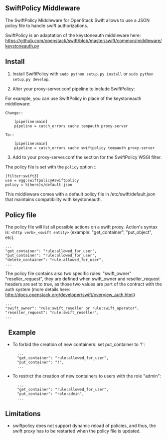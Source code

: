 SwiftPolicy Middleware
----------------------

The SwiftPolicy Middleware for OpenStack Swift allows to use a JSON policy file 
to handle swift authorizations.

SwiftPolicy is an adaptation of the keystoneauth middleware here:
https://github.com/openstack/swift/blob/master/swift/common/middleware/keystoneauth.py


Install
-------

1) Install SwiftPolicy  with ``sudo python setup.py install`` or ``sudo python
   setup.py develop``.

2) Alter your proxy-server.conf pipeline to include SwiftPolicy:

For example, you can use SwiftPolicy in place of the keystoneauth middleware:

    Change::

        [pipeline:main]
        pipeline = catch_errors cache tempauth proxy-server

    To::

        [pipeline:main]
        pipeline = catch_errors cache swiftpolicy tempauth proxy-server

3) Add to your proxy-server.conf the section for the SwiftPolicy WSGI filter.

The policy file is set with the ``policy`` option ::

    [filter:swift3]
    use = egg:swiftpolicy#swiftpolicy
    policy = %(here)s/default.json

This middleware comes with a default policy file in /etc/swift/default.json that maintains
compatibility with keystoneauth.


Policy file
-----------

The policy file will list all possible actions on a swift proxy.
Action's syntax is: ``<http verb>_<swift entity>`` (example: "get_container", "put_object", etc).

    ...
    "get_container": "rule:allowed_for_user",
    "put_container": "rule:allowed_for_user",
    "delete_container": "rule:allowed_for_user",
    ...


The policy file contains also two specific rules: "swift_owner" "reseller_request", they are defined
when swift_owner and reseller_request headers are set to true, as those two values are part
of the contract with the auth system (more details here: http://docs.openstack.org/developer/swift/overview_auth.html)

    ...
    "swift_owner": "rule:swift_reseller or rule:swift_operator",
    "reseller_request": "rule:swift_reseller",
    ...
 
Example
-------

* To forbid the creation of new containers: set put_container to '!':

        ...
        "get_container": "rule:allowed_for_user",
        "put_container": "!",
        ...

* To restrict the creation of new containers to users with the role "admin":

        ...
        "get_container": "rule:allowed_for_user",
        "put_container": "role:admin",
        ...

Limitations
-----------

* swiftpolicy does not support dynamic reload of policies, and thus, the swift proxy has
to be restarted when the policy file is updated.
